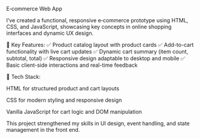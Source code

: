  E‑commerce Web App

I’ve created a functional, responsive e‑commerce prototype using HTML, CSS, and JavaScript, showcasing key concepts in online shopping interfaces and dynamic UX design.

🔹 Key Features:
✅ Product catalog layout with product cards
✅ Add-to-cart functionality with live cart updates
✅ Dynamic cart summary (item count, subtotal, total)
✅ Responsive design adaptable to desktop and mobile
✅ Basic client-side interactions and real-time feedback

🔧 Tech Stack:

HTML for structured product and cart layouts

CSS for modern styling and responsive design

Vanilla JavaScript for cart logic and DOM manipulation

This project strengthened my skills in UI design, event handling, and state management in the front end.
